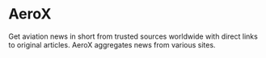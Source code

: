 # AeroX
Get aviation news in short from trusted sources worldwide with direct links to original articles. AeroX aggregates news from various sites.
